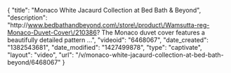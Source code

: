 {
    "title": "Monaco White Jacaurd Collection at Bed Bath & Beyond",
    "description": "http:\/\/www.bedbathandbeyond.com\/store\/product\/Wamsutta-reg-Monaco-Duvet-Cover\/210386? The Monaco duvet cover features a beautifully detailed pattern ...",
    "videoid": "6468067",
    "date_created": "1382543681",
    "date_modified": "1427499878",
    "type": "captivate",
    "layout": "video",
    "url": "\/v\/monaco-white-jacaurd-collection-at-bed-bath-beyond\/6468067"
}
